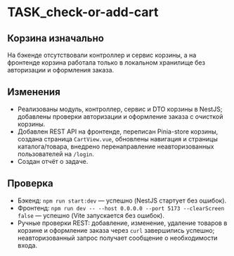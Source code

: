 # TASK_check-or-add-cart

## Корзина изначально
На бэкенде отсутствовали контроллер и сервис корзины, а на фронтенде корзина работала только в локальном хранилище без авторизации и оформления заказа.

## Изменения
- Реализованы модуль, контроллер, сервис и DTO корзины в NestJS; добавлены проверки авторизации и оформление заказа с очисткой корзины.
- Добавлен REST API на фронтенде, переписан Pinia-store корзины, создана страница `CartView.vue`, обновлены навигация и страницы каталога/товара, внедрено перенаправление неавторизованных пользователей на `/login`.
- Создан отчёт о задаче.

## Проверка
- Бэкенд: `npm run start:dev` — успешно (NestJS стартует без ошибок).
- Фронтенд: `npm run dev -- --host 0.0.0.0 --port 5173 --clearScreen false` — успешно (Vite запускается без ошибок).
- Ручные проверки REST: добавление, изменение, удаление товаров в корзине и оформление заказа через `curl` завершились успешно; неавторизованный запрос получает сообщение о необходимости входа.
